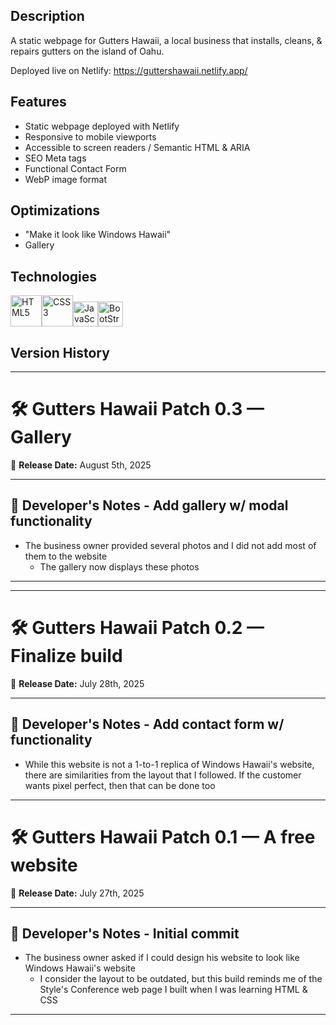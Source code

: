 ## Description
A static webpage for Gutters Hawaii, a local business that installs, cleans, & repairs gutters on the island of Oahu. 

Deployed live on Netlify: https://guttershawaii.netlify.app/

## Features
* Static webpage deployed with Netlify
* Responsive to mobile viewports
* Accessible to screen readers / Semantic HTML & ARIA
* SEO Meta tags
* Functional Contact Form
* WebP image format

## Optimizations
* "Make it look like Windows Hawaii"
* Gallery

## Technologies
<img src="https://profilinator.rishav.dev/skills-assets/html5-original-wordmark.svg" alt="HTML5" height="50" /><img src="https://profilinator.rishav.dev/skills-assets/css3-original-wordmark.svg" alt="CSS3" height="50" /><img src="https://profilinator.rishav.dev/skills-assets/javascript-original.svg" alt="JavaScript" height="40" /><img src="https://profilinator.rishav.dev/skills-assets/bootstrap.svg" alt="BootStrap" height="40" />

## Version History
---------------------------------------------------------------------------------------------------------------------------
# 🛠️ Gutters Hawaii Patch 0.3 — Gallery
📅 **Release Date:** August 5th, 2025

---

## 📢 Developer's Notes - **Add gallery w/ modal functionality**

- The business owner provided several photos and I did not add most of them to the website
    - The gallery now displays these photos

---------------------------------------------------------------------------------------------------------------------------
---------------------------------------------------------------------------------------------------------------------------
# 🛠️ Gutters Hawaii Patch 0.2 — Finalize build
📅 **Release Date:** July 28th, 2025

---

## 📢 Developer's Notes - **Add contact form w/ functionality**

- While this website is not a 1-to-1 replica of Windows Hawaii's website, there are similarities from the layout that I followed. If the customer wants pixel perfect, then that can be done too

---------------------------------------------------------------------------------------------------------------------------
# 🛠️ Gutters Hawaii Patch 0.1 — A free website
📅 **Release Date:** July 27th, 2025

---

## 📢 Developer's Notes - **Initial commit**

- The business owner asked if I could design his website to look like Windows Hawaii's website
    - I consider the layout to be outdated, but this build reminds me of the Style's Conference web page I built when I was learning HTML & CSS
---------------------------------------------------------------------------------------------------------------------------